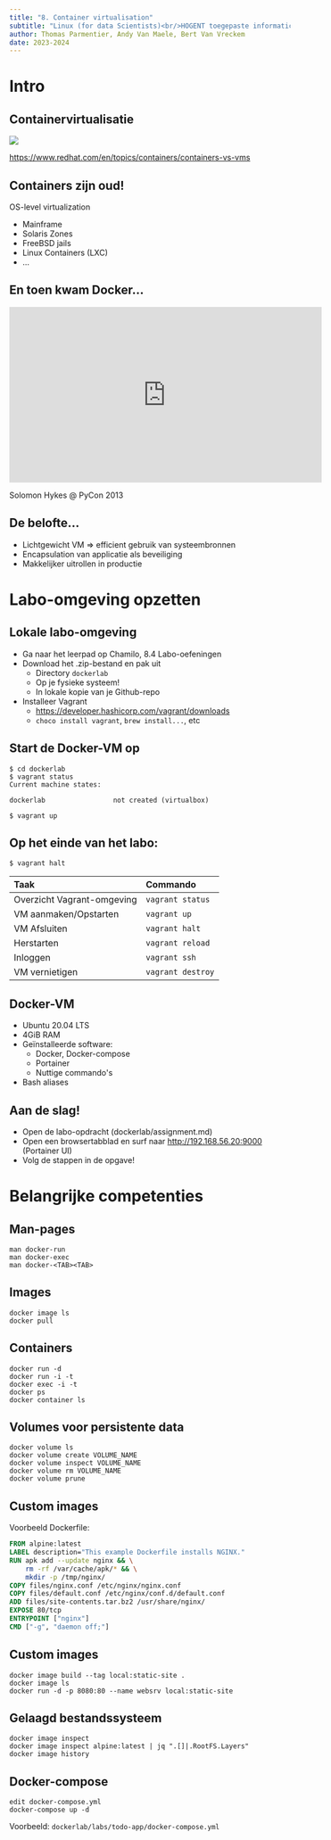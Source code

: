 ```yaml
---
title: "8. Container virtualisation"
subtitle: "Linux (for data Scientists)<br/>HOGENT toegepaste informatica"
author: Thomas Parmentier, Andy Van Maele, Bert Van Vreckem
date: 2023-2024
---
```


# Intro

## Containervirtualisatie

![](https://www.redhat.com/cms/managed-files/styles/wysiwyg_full_width/s3/virtualization-vs-containers_transparent.png?itok=q-E2I2-L)

<https://www.redhat.com/en/topics/containers/containers-vs-vms>

## Containers zijn oud!

OS-level virtualization

- Mainframe
- Solaris Zones
- FreeBSD jails
- Linux Containers (LXC)
- ...

## En toen kwam Docker...

<iframe width="560" height="315" src="https://www.youtube.com/embed/wW9CAH9nSLs" title="The future of Linux Containers" frameborder="0" allow="accelerometer; autoplay; clipboard-write; encrypted-media; gyroscope; picture-in-picture" allowfullscreen></iframe>

Solomon Hykes @ PyCon 2013

## De belofte...

- Lichtgewicht VM => efficient gebruik van systeembronnen
- Encapsulation van applicatie als beveiliging
- Makkelijker uitrollen in productie

# Labo-omgeving opzetten

## Lokale labo-omgeving

- Ga naar het leerpad op Chamilo, 8.4 Labo-oefeningen
- Download het .zip-bestand en pak uit
    - Directory `dockerlab`
    - Op je fysieke systeem!
    - In lokale kopie van je Github-repo
- Installeer Vagrant
    - <https://developer.hashicorp.com/vagrant/downloads>
    - `choco install vagrant`, `brew install...`, etc

## Start de Docker-VM op

```console
$ cd dockerlab
$ vagrant status
Current machine states:

dockerlab                 not created (virtualbox)

$ vagrant up
```

## Op het einde van het labo:

```console
$ vagrant halt
```

| Taak                       | Commando          |
| :------------------------- | :---------------- |
| Overzicht Vagrant-omgeving | `vagrant status`  |
| VM aanmaken/Opstarten      | `vagrant up`      |
| VM Afsluiten               | `vagrant halt`    |
| Herstarten                 | `vagrant reload`  |
| Inloggen                   | `vagrant ssh`     |
| VM vernietigen             | `vagrant destroy` |

## Docker-VM

- Ubuntu 20.04 LTS
- 4GiB RAM
- Geïnstalleerde software:
    - Docker, Docker-compose
    - Portainer
    - Nuttige commando's
- Bash aliases

## Aan de slag!

- Open de labo-opdracht (dockerlab/assignment.md)
- Open een browsertabblad en surf naar <http://192.168.56.20:9000> (Portainer UI)
- Volg de stappen in de opgave!

# Belangrijke competenties

## Man-pages

```console
man docker-run
man docker-exec
man docker-<TAB><TAB>
```

## Images

```console
docker image ls
docker pull
```

## Containers

```console
docker run -d
docker run -i -t
docker exec -i -t
docker ps
docker container ls
```

## Volumes voor persistente data

```console
docker volume ls
docker volume create VOLUME_NAME
docker volume inspect VOLUME_NAME
docker volume rm VOLUME_NAME
docker volume prune
```

## Custom images

Voorbeeld Dockerfile:

```Dockerfile
FROM alpine:latest
LABEL description="This example Dockerfile installs NGINX."
RUN apk add --update nginx && \
    rm -rf /var/cache/apk/* && \
    mkdir -p /tmp/nginx/
COPY files/nginx.conf /etc/nginx/nginx.conf
COPY files/default.conf /etc/nginx/conf.d/default.conf
ADD files/site-contents.tar.bz2 /usr/share/nginx/
EXPOSE 80/tcp
ENTRYPOINT ["nginx"]
CMD ["-g", "daemon off;"]
```

## Custom images

```console
docker image build --tag local:static-site .
docker image ls
docker run -d -p 8080:80 --name websrv local:static-site
```

## Gelaagd bestandssysteem

```console
docker image inspect
docker image inspect alpine:latest | jq ".[]|.RootFS.Layers"
docker image history
```

## Docker-compose

```console
edit docker-compose.yml
docker-compose up -d
```

Voorbeeld: `dockerlab/labs/todo-app/docker-compose.yml`
